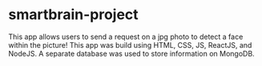 # smartbrain-project
This app allows users to send a request on a jpg photo to detect a face within the picture!
This app was build using HTML, CSS, JS, ReactJS, and NodeJS.  A separate database was used to store information on MongoDB.  